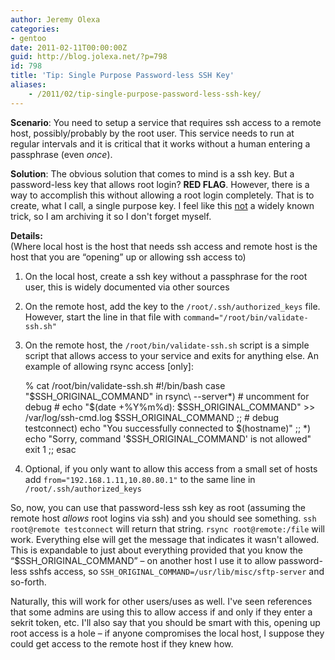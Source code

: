 ```yaml
---
author: Jeremy Olexa
categories:
- gentoo
date: 2011-02-11T00:00:00Z
guid: http://blog.jolexa.net/?p=798
id: 798
title: 'Tip: Single Purpose Password-less SSH Key'
aliases:
    - /2011/02/tip-single-purpose-password-less-ssh-key/
---
```


**Scenario**: You need to setup a service that requires ssh access to a remote host, possibly/probably by the root user. This service needs to run at regular intervals and it is critical that it works without a human entering a passphrase (even *once*).

**Solution**: The obvious solution that comes to mind is a ssh key. But a password-less key that allows root login? **RED FLAG**. However, there is a way to accomplish this without allowing a root login completely. That is to create, what I call, a single purpose key. I feel like this <u>not</u> a widely known trick, so I am archiving it so I don't forget myself.

**Details:**  
(Where local host is the host that needs ssh access and remote host is the host that you are &#8220;opening&#8221; up or allowing ssh access to)

  1. On the local host, create a ssh key without a passphrase for the root user, this is widely documented via other sources
  2. On the remote host, add the key to the `/root/.ssh/authorized_keys` file. However, start the line in that file with `command="/root/bin/validate-ssh.sh"`
  3. On the remote host, the `/root/bin/validate-ssh.sh` script is a simple script that allows access to your service and exits for anything else. An example of allowing rsync access [only]: 
        
        % cat /root/bin/validate-ssh.sh 
        #!/bin/bash
        case "$SSH_ORIGINAL_COMMAND" in
        	rsync\ --server*)
        		# uncomment for debug
        		# echo "$(date +%Y%m%d): $SSH_ORIGINAL_COMMAND" >> /var/log/ssh-cmd.log
        		$SSH_ORIGINAL_COMMAND
        		;;
        	# debug
        	testconnect)
        		echo "You successfully connected to $(hostname)"
        		;;
        	*)
        		echo "Sorry, command '$SSH_ORIGINAL_COMMAND' is not allowed"
        		exit 1
        		;;
        esac
        

  4. Optional, if you only want to allow this access from a small set of hosts add `from="192.168.1.11,10.80.80.1"` to the same line in `/root/.ssh/authorized_keys`

So, now, you can use that password-less ssh key as root (assuming the remote host *allows* root logins via ssh) and you should see something. `ssh root@remote testconnect` will return that string. `rsync root@remote:/file` will work. Everything else will get the message that indicates it wasn't allowed. This is expandable to just about everything provided that you know the &#8220;$SSH\_ORIGINAL\_COMMAND&#8221; &#8211; on another host I use it to allow password-less sshfs access, so `SSH_ORIGINAL_COMMAND=/usr/lib/misc/sftp-server` and so-forth.

Naturally, this will work for other users/uses as well. I've seen references that some admins are using this to allow access if and only if they enter a sekrit token, etc. I'll also say that you should be smart with this, opening up root access is a hole &#8211; if anyone compromises the local host, I suppose they could get access to the remote host if they knew how.